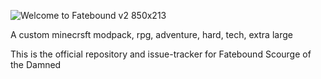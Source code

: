 
![Welcome to Fatebound v2 850x213](https://github.com/user-attachments/assets/fdac70e2-9c83-4499-bde4-cc188a06d066)


A custom minecrsft modpack, rpg, adventure, hard, tech, extra large

This is the official repository and issue-tracker for Fatebound Scourge of the Damned

